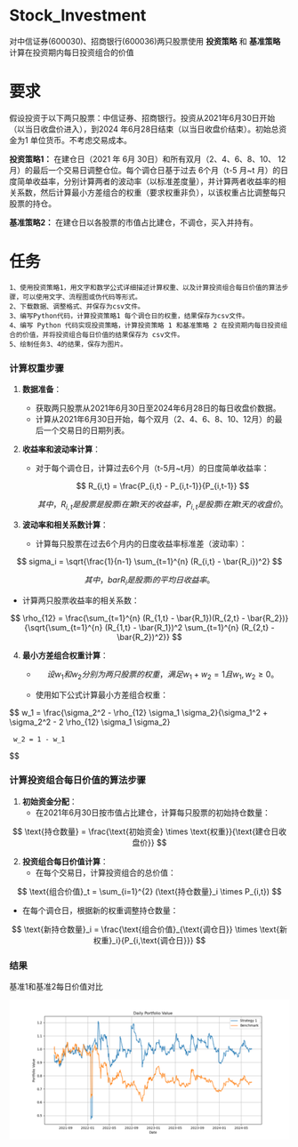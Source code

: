 # Stock_Investment
对中信证券(600030)、招商银行(600036)两只股票使用 **投资策略** 和 **基准策略** 计算在投资期内每日投资组合的价值

# 要求
假设投资于以下两只股票：中信证券、招商银行。投资从2021年6月30日开始（以当日收盘价进入），到2024 年6月28日结束（以当日收盘价结束）。初始总资金为1 单位货币。不考虑交易成本。

**投资策略1：** 在建仓日（2021 年 6月 30日）和所有双月（2、4、6、8、10、 12月）的最后一个交易日调整仓位。每个调仓日基于过去 6个月（t-5 月~t 月）的日度简单收益率，分别计算两者的波动率（以标准差度量），并计算两者收益率的相关系数，然后计算最小方差组合的权重（要求权重非负），以该权重占比调整每只股票的持仓。

**基准策略2：** 在建仓日以各股票的市值占比建仓，不调仓，买入并持有。

# 任务
```
1、使用投资策略1，用文字和数学公式详细描述计算权重、以及计算投资组合每日价值的算法步骤，可以使用文字、流程图或伪代码等形式。
2、下载数据、调整格式、并保存为csv文件。
3、编写Python代码，计算投资策略1 每个调仓日的权重，结果保存为csv文件。
4、编写 Python 代码实现投资策略，计算投资策略 1 和基准策略 2 在投资期内每日投资组合的价值，并将投资组合每日价值的结果保存为 csv文件。
5、绘制任务3、4的结果，保存为图片。
```



### 计算权重步骤

1. **数据准备**：
   - 获取两只股票从2021年6月30日至2024年6月28日的每日收盘价数据。
   - 计算从2021年6月30日开始，每个双月（2、4、6、8、10、12月）的最后一个交易日的日期列表。

2. **收益率和波动率计算**：
   - 对于每个调仓日，计算过去6个月（t-5月~t月）的日度简单收益率：

     $$
     R_{i,t} = \frac{P_{i,t} - P_{i,t-1}}{P_{i,t-1}}
     $$
   
     $$
     其中，R_{i,t}是股票是股票 i 在第 t 天的收益率，  P_{i,t}  是股票  i  在第  t  天的收盘价。
     $$
   
3. **波动率和相关系数计算**：
   
   - 计算每只股票在过去6个月内的日度收益率标准差（波动率）：

     
$$
     sigma_i = \sqrt{\frac{1}{n-1} \sum_{t=1}^{n} (R_{i,t} - \bar{R_i})^2}
$$

$$
     其中，  bar{R_i}  是股票  i  的平均日收益率。
$$
     
     
     
   - 计算两只股票收益率的相关系数：

$$
     \rho_{12} = \frac{\sum_{t=1}^{n} (R_{1,t} - \bar{R_1})(R_{2,t} - \bar{R_2})}{\sqrt{\sum_{t=1}^{n} (R_{1,t} - \bar{R_1})^2 \sum_{t=1}^{n} (R_{2,t} - \bar{R_2})^2}} 
$$
   
4. **最小方差组合权重计算**：
   - $$
     设  w_1  和  w_2  分别为两只股票的权重，满足  w_1 + w_2 = 1  且  w_1, w_2 \geq 0 。
     $$
   
   - 使用如下公式计算最小方差组合权重：

$$
     w_1 = \frac{\sigma_2^2 - \rho_{12} \sigma_1 \sigma_2}{\sigma_1^2 + \sigma_2^2 - 2 \rho_{12} \sigma_1 \sigma_2}
     
     w_2 = 1 - w_1
$$

### 计算投资组合每日价值的算法步骤

1. **初始资金分配**：
   - 在2021年6月30日按市值占比建仓，计算每只股票的初始持仓数量：

$$
     \text{持仓数量} = \frac{\text{初始资金} \times \text{权重}}{\text{建仓日收盘价}}
$$

2. **投资组合每日价值计算**：
   - 在每个交易日，计算投资组合的总价值：

$$
     \text{组合价值}_t = \sum_{i=1}^{2} (\text{持仓数量}_i \times P_{i,t})
$$
   
   - 在每个调仓日，根据新的权重调整持仓数量：

$$
     \text{新持仓数量}_i = \frac{\text{组合价值}_{\text{调仓日}} \times \text{新权重}_i}{P_{i,\text{调仓日}}} 
$$

### 结果
基准1和基准2每日价值对比

![1](./result/portfolio_values.png)